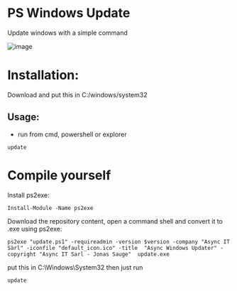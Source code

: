 # PS Windows Update
Update windows with a simple command

![image](https://github.com/async-it/ps_windows_update/assets/70369976/adea5795-d4a4-43ca-8213-a360de5636be)

# Installation:
Download and put this in C:/windows/system32

## Usage:
- run from cmd, powershell or explorer
```ssh
update
```

# Compile yourself

Install ps2exe:
```shell
Install-Module -Name ps2exe
```

Download the repository content, open a command shell and convert it to .exe using ps2exe:

```shell
ps2exe "update.ps1" -requireadmin -version $version -company "Async IT Sàrl" -iconfile "default_icon.ico" -title  "Async Windows Updater" -copyright "Async IT Sarl - Jonas Sauge"  update.exe
```
put this in C:\Windows\System32 then just run
```shell
update
```
